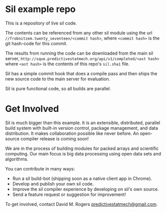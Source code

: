 Sil example repo
==================

This is a repository of live sil code.

The contents can be referenced from any
other sil module using the url `//frobnitzem.twenty_seventeen/<commit hash>`,
where `<commit hash>` is the git hash-code for this commit.

The results from running the code can be downloaded
from the main sil server,
`http://sque.predictivestatmech.org/api/v1/completed/<ast hash>`
where `<ast hash>` is the contents of this repo's `sil.sha1` file.

Sil has a simple commit hook that does a compile pass and then
ships the new source code to the main server for evaluation.

Sil is pure functional code, so all builds are parallel.


Get Involved
============

Sil is much bigger than this example.  It is an extensible,
distributed, parallel build system with built-in version control,
package management, and data distribution.
It makes collaboration possible like never before.
An open-source compiler release is coming soon!

We are in the process of building modules for packed arrays
and scientific computing.  Our main focus is big data processing
using open data sets and algorithms.

You can contribute in many ways:

* Run a sil build-bot (shipping soon as a native client app in Chrome).
* Develop and publish your own sil code.
* Improve the sil compiler experience by developing on sil's own source.
* Send a feature request or suggestion for improvement!

To get involved, contact David M. Rogers <predictivestatmech@gmail.com>.

